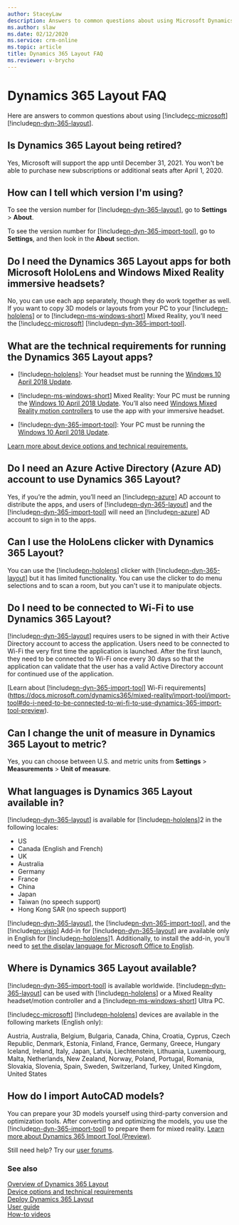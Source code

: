 ```yaml
---
author: StaceyLaw
description: Answers to common questions about using Microsoft Dynamics 365 Layout
ms.author: slaw
ms.date: 02/12/2020
ms.service: crm-online
ms.topic: article
title: Dynamics 365 Layout FAQ
ms.reviewer: v-brycho
---
```


# Dynamics 365 Layout FAQ

Here are answers to common questions about using [!include[cc-microsoft](../includes/cc-microsoft.md)] [!include[pn-dyn-365-layout](../includes/pn-dyn-365-layout.md)].

## Is Dynamics 365 Layout being retired?

Yes, Microsoft will support the app until December 31, 2021. You won't be able to purchase new subscriptions or additional seats after April 1, 2020.

## How can I tell which version I'm using?

To see the version number for [!include[pn-dyn-365-layout](../includes/pn-dyn-365-layout.md)], go to **Settings** > **About**.

To see the version number for [!include[pn-dyn-365-import-tool](../includes/pn-dyn-365-import-tool.md)], go to **Settings**, and then look in the **About** section.

## Do I need the Dynamics 365 Layout apps for both Microsoft HoloLens and Windows Mixed Reality immersive headsets?

No, you can use each app separately, though they do work together as well. If you want to copy 3D models or layouts from your PC to your [!include[pn-hololens](../includes/pn-hololens.md)] 
or to [!include[pn-ms-windows-short](../includes/pn-ms-windows-short.md)] Mixed Reality, you’ll need the 
[!include[cc-microsoft](../includes/cc-microsoft.md)] [!include[pn-dyn-365-import-tool](../includes/pn-dyn-365-import-tool.md)].

## What are the technical requirements for running the Dynamics 365 Layout apps?

-   [!include[pn-hololens](../includes/pn-hololens.md)]: Your headset must be running the [Windows 10 April 2018
    Update](https://support.microsoft.com/help/12643). 

-   [!include[pn-ms-windows-short](../includes/pn-ms-windows-short.md)] Mixed Reality: Your PC must be running the [Windows 10 April 2018
    Update](https://support.microsoft.com/help/4028685). You’ll also need
    [Windows Mixed Reality motion
    controllers](https://support.microsoft.com/help/4040517) to use the
    app with your immersive headset.

-   [!include[pn-dyn-365-import-tool](../includes/pn-dyn-365-import-tool.md)]: Your PC must be running the [Windows 10 April 2018
    Update](https://support.microsoft.com/help/4028685).

[Learn more about device options and technical requirements.](requirements.md)

## Do I need an Azure Active Directory (Azure AD) account to use Dynamics 365 Layout?

Yes, if you’re the admin, you’ll need an [!include[pn-azure](../includes/pn-azure.md)] AD account to distribute the
apps, and users of [!include[pn-dyn-365-layout](../includes/pn-dyn-365-layout.md)] and the [!include[pn-dyn-365-import-tool](../includes/pn-dyn-365-import-tool.md)] will need an [!include[pn-azure](../includes/pn-azure.md)] AD account to
sign in to the apps.

## Can I use the HoloLens clicker with Dynamics 365 Layout?

You can use the [!include[pn-hololens](../includes/pn-hololens.md)] clicker with [!include[pn-dyn-365-layout](../includes/pn-dyn-365-layout.md)] but it has limited functionality. You can use the clicker to do menu selections and to scan a room, but you can't use it to manipulate objects.

## Do I need to be connected to Wi-Fi to use Dynamics 365 Layout?

[!include[pn-dyn-365-layout](../includes/pn-dyn-365-layout.md)] requires users to be signed in with their Active Directory account to access the application. Users need to be connected to Wi-Fi the very first time the application is launched. After the first launch, they need to be connected to Wi-Fi once every 30 days so that the application can validate that the user has a valid Active Directory account for continued use of the application.

[Learn about [!include[pn-dyn-365-import-tool](../includes/pn-dyn-365-import-tool.md)] Wi-Fi requirements](https://docs.microsoft.com/dynamics365/mixed-reality/import-tool/import-tool#do-i-need-to-be-connected-to-wi-fi-to-use-dynamics-365-import-tool-preview).

## Can I change the unit of measure in Dynamics 365 Layout to metric?

Yes, you can choose between U.S. and metric units from **Settings** \>
**Measurements** \> **Unit of measure**.

## What languages is Dynamics 365 Layout available in?

[!include[pn-dyn-365-layout](../includes/pn-dyn-365-layout.md)] is available for [!include[pn-hololens](../includes/pn-hololens.md)]2 in the following locales:

- US
- Canada (English and French)
- UK
- Australia
- Germany
- France
- China
- Japan
- Taiwan (no speech support)
- Hong Kong SAR (no speech support)

[!include[pn-dyn-365-layout](../includes/pn-dyn-365-layout.md)], the [!include[pn-dyn-365-import-tool](../includes/pn-dyn-365-import-tool.md)], and the [!include[pn-visio](../includes/pn-visio.md)] Add-in for [!include[pn-dyn-365-layout](../includes/pn-dyn-365-layout.md)] are
available only in English for [!include[pn-hololens](../includes/pn-hololens.md)]1. Additionally, to install the add-in, you’ll need to
[set the display language for Microsoft Office to
English](https://support.office.com/article/add-an-editing-language-or-set-language-preferences-in-office-663d9d94-ca99-4a0d-973e-7c4a6b8a827d).

## Where is Dynamics 365 Layout available?

[!include[pn-dyn-365-import-tool](../includes/pn-dyn-365-import-tool.md)] is available worldwide. [!include[pn-dyn-365-layout](../includes/pn-dyn-365-layout.md)] can be used with [!include[pn-hololens](../includes/pn-hololens.md)] or a Mixed Reality headset/motion controller and a [!include[pn-ms-windows-short](../includes/pn-ms-windows-short.md)] Ultra PC.

[!include[cc-microsoft](../includes/cc-microsoft.md)] [!include[pn-hololens](../includes/pn-hololens.md)] devices are available in the following markets (English only):

Austria, Australia, Belgium, Bulgaria, Canada, China, Croatia, Cyprus, Czech Republic, Denmark, Estonia, Finland, France, Germany, Greece, Hungary Iceland, Ireland, Italy, Japan, Latvia, Liechtenstein, Lithuania, Luxembourg, Malta, Netherlands, New Zealand, Norway, Poland, Portugal, Romania, Slovakia, Slovenia, Spain, Sweden, Switzerland, Turkey, United Kingdom, United States

## How do I import AutoCAD models?

You can prepare your 3D models yourself using third-party conversion and optimization tools. After converting and optimizing the models, you use the [!include[pn-dyn-365-import-tool](../includes/pn-dyn-365-import-tool.md)] to prepare them for mixed reality. [Learn more about Dynamics 365 Import Tool (Preview)](https://docs.microsoft.com/dynamics365/mixed-reality/import-tool).

Still need help? Try our [user forums](https://community.dynamics.com/365/layout).

### See also
[Overview of Dynamics 365 Layout](index.md)<br/>
[Device options and technical requirements](requirements.md)<br/>
[Deploy Dynamics 365 Layout](buy-and-deploy-layout.md)<br/>
[User guide](user-guide.md)<br/>
[How-to videos](videos.md)<br/>

